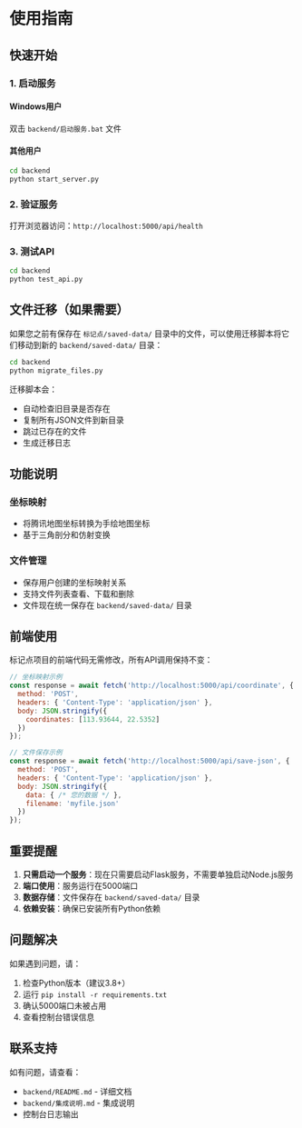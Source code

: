 # 使用指南

## 快速开始

### 1. 启动服务

#### Windows用户
双击 `backend/启动服务.bat` 文件

#### 其他用户
```bash
cd backend
python start_server.py
```

### 2. 验证服务
打开浏览器访问：`http://localhost:5000/api/health`

### 3. 测试API
```bash
cd backend
python test_api.py
```

## 文件迁移（如果需要）

如果您之前有保存在 `标记点/saved-data/` 目录中的文件，可以使用迁移脚本将它们移动到新的 `backend/saved-data/` 目录：

```bash
cd backend
python migrate_files.py
```

迁移脚本会：
- 自动检查旧目录是否存在
- 复制所有JSON文件到新目录
- 跳过已存在的文件
- 生成迁移日志

## 功能说明

### 坐标映射
- 将腾讯地图坐标转换为手绘地图坐标
- 基于三角剖分和仿射变换

### 文件管理
- 保存用户创建的坐标映射关系
- 支持文件列表查看、下载和删除
- 文件现在统一保存在 `backend/saved-data/` 目录

## 前端使用

标记点项目的前端代码无需修改，所有API调用保持不变：

```javascript
// 坐标映射示例
const response = await fetch('http://localhost:5000/api/coordinate', {
  method: 'POST',
  headers: { 'Content-Type': 'application/json' },
  body: JSON.stringify({
    coordinates: [113.93644, 22.5352]
  })
});

// 文件保存示例
const response = await fetch('http://localhost:5000/api/save-json', {
  method: 'POST',
  headers: { 'Content-Type': 'application/json' },
  body: JSON.stringify({
    data: { /* 您的数据 */ },
    filename: 'myfile.json'
  })
});
```

## 重要提醒

1. **只需启动一个服务**：现在只需要启动Flask服务，不需要单独启动Node.js服务
2. **端口使用**：服务运行在5000端口
3. **数据存储**：文件保存在 `backend/saved-data/` 目录
4. **依赖安装**：确保已安装所有Python依赖

## 问题解决

如果遇到问题，请：
1. 检查Python版本（建议3.8+）
2. 运行 `pip install -r requirements.txt`
3. 确认5000端口未被占用
4. 查看控制台错误信息

## 联系支持

如有问题，请查看：
- `backend/README.md` - 详细文档
- `backend/集成说明.md` - 集成说明
- 控制台日志输出 